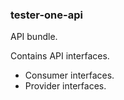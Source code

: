 ### tester-one-api

API bundle. 

Contains API interfaces.
* Consumer interfaces.
* Provider interfaces.